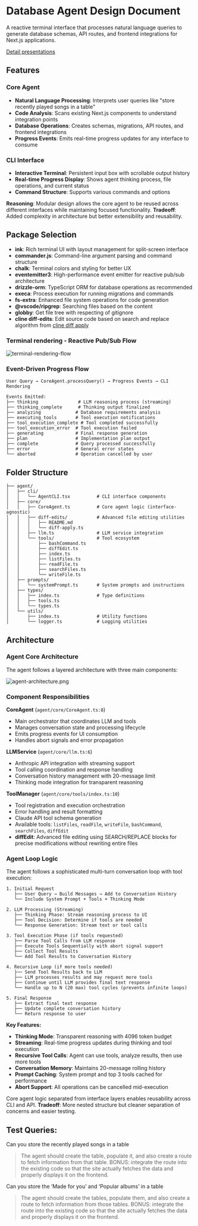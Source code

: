 # Database Agent Design Document

A reactive terminal interface that processes natural language queries to generate database schemas, API routes, and frontend integrations for Next.js applications.

[Detail presentations](https://excalidraw.com/#json=nkoU8UnPz2fb_fsgW3Zcj,j2m3LdXNALfY0LaY_rnIIA)

## Features

### Core Agent
- **Natural Language Processing**: Interprets user queries like "store recently played songs in a table"
- **Code Analysis**: Scans existing Next.js components to understand integration points
- **Database Operations**: Creates schemas, migrations, API routes, and frontend integrations
- **Progress Events**: Emits real-time progress updates for any interface to consume

### CLI Interface
- **Interactive Terminal**: Persistent input box with scrollable output history
- **Real-time Progress Display**: Shows agent thinking process, file operations, and current status
- **Command Structure**: Supports various commands and options

**Reasoning**: Modular design allows the core agent to be reused across different interfaces while maintaining focused functionality. **Tradeoff**: Added complexity in architecture but better extensibility and reusability.

## Package Selection
- **ink**: Rich terminal UI with layout management for split-screen interface
- **commander.js**: Command-line argument parsing and command structure
- **chalk**: Terminal colors and styling for better UX
- **eventemitter3**: High-performance event emitter for reactive pub/sub architecture
- **drizzle-orm**: TypeScript ORM for database operations as recommended
- **execa**: Process execution for running migrations and commands
- **fs-extra**: Enhanced file system operations for code generation
- **@vscode/ripgrep**: Searching files based on the content
- **globby**: Get file tree with respecting of gitignore
- **cline diff-edits**: Edit source code based on search and replace algorithm from [cline diff apply](https://github.com/cline/cline/blob/main/evals/diff-edits/diff-apply/diff-06-26-25.ts)

### Terminal rendering - Reactive Pub/Sub Flow

![terminal-rendering-flow](./terminal-rendering-flow.png)


### Event-Driven Progress Flow

```
User Query → CoreAgent.processQuery() → Progress Events → CLI Rendering

Events Emitted:
├── thinking               # LLM reasoning process (streaming)
├── thinking_complete      # Thinking output finalized
├── analyzing             # Database requirements analysis  
├── executing_tools       # Tool execution notifications
├── tool_execution_complete # Tool completed successfully
├── tool_execution_error  # Tool execution failed
├── generating            # Final response generation
├── plan                  # Implementation plan output
├── complete              # Query processed successfully
├── error                 # General error states
└── aborted               # Operation cancelled by user
```

## Folder Structure
```
├── agent/
│   ├── cli/
│   │   └── AgentCLI.tsx          # CLI interface components
│   ├── core/
│   │   ├── CoreAgent.ts          # Core agent logic (interface-agnostic)
│   │   ├── diff-edits/           # Advanced file editing utilities
│   │   │   ├── README.md
│   │   │   └── diff-apply.ts
│   │   ├── llm.ts                # LLM service integration
│   │   └── tools/                # Tool ecosystem
│   │       ├── bashCommand.ts
│   │       ├── diffEdit.ts
│   │       ├── index.ts
│   │       ├── listFiles.ts
│   │       ├── readFile.ts
│   │       ├── searchFiles.ts
│   │       └── writeFile.ts
│   ├── prompts/
│   │   └── systemPrompt.ts       # System prompts and instructions
│   ├── types/
│   │   ├── index.ts              # Type definitions
│   │   ├── tools.ts
│   │   └── types.ts
│   └── utils/
│       ├── index.ts              # Utility functions
│       └── logger.ts             # Logging utilities
```

## Architecture

### Agent Core Architecture

The agent follows a layered architecture with three main components:

![agent-architecture.png](agent-architecture.png)

### Component Responsibilities

**CoreAgent** (`agent/core/CoreAgent.ts:8`)
- Main orchestrator that coordinates LLM and tools
- Manages conversation state and processing lifecycle
- Emits progress events for UI consumption
- Handles abort signals and error propagation

**LLMService** (`agent/core/llm.ts:6`)
- Anthropic API integration with streaming support
- Tool calling coordination and response handling
- Conversation history management with 20-message limit
- Thinking mode integration for transparent reasoning

**ToolManager** (`agent/core/tools/index.ts:10`)
- Tool registration and execution orchestration
- Error handling and result formatting
- Claude API tool schema generation
- Available tools: `listFiles`, `readFile`, `writeFile`, `bashCommand`, `searchFiles`, `diffEdit`
- **diffEdit**: Advanced file editing using SEARCH/REPLACE blocks for precise modifications without rewriting entire files

### Agent Loop Logic

The agent follows a sophisticated multi-turn conversation loop with tool execution:

```
1. Initial Request
   ├── User Query → Build Messages → Add to Conversation History
   └── Include System Prompt + Tools + Thinking Mode

2. LLM Processing (Streaming)
   ├── Thinking Phase: Stream reasoning process to UI
   ├── Tool Decision: Determine if tools are needed
   └── Response Generation: Stream text or tool calls

3. Tool Execution Phase (if tools requested)
   ├── Parse Tool Calls from LLM response
   ├── Execute Tools Sequentially with abort signal support
   ├── Collect Tool Results
   └── Add Tool Results to Conversation History

4. Recursive Loop (if more tools needed)
   ├── Send Tool Results back to LLM
   ├── LLM processes results and may request more tools
   ├── Continue until LLM provides final text response
   └── Handle up to N (20 max) tool cycles (prevents infinite loops)

5. Final Response
   ├── Extract final text response
   ├── Update complete conversation history
   └── Return response to user
```

**Key Features:**
- **Thinking Mode**: Transparent reasoning with 4096 token budget
- **Streaming**: Real-time progress updates during thinking and tool execution
- **Recursive Tool Calls**: Agent can use tools, analyze results, then use more tools
- **Conversation Memory**: Maintains 20-message rolling history
- **Prompt Caching**: System prompt and top 3 tools cached for performance
- **Abort Support**: All operations can be cancelled mid-execution

Core agent logic separated from interface layers enables reusability across CLI and API. **Tradeoff**: More nested structure but cleaner separation of concerns and easier testing.

## Test Queries:

Can you store the recently played songs in a table

> The agent should create the table, populate it, and also create a route to fetch information from that table. 
> BONUS: integrate the route into the existing code so that the site actually fetches the data and properly displays it on the frontend.

Can you store the ‘Made for you’ and ‘Popular albums’ in a table

> The agent should create the tables, populate them, and also create a route to fetch information from those tables.
> BONUS: integrate the route into the existing code so that the site actually fetches the data and properly displays it on the frontend.
